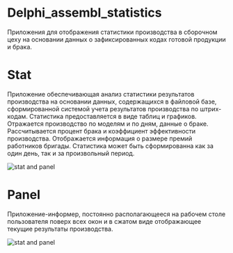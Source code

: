 # Delphi_assembl_statistics
Приложения для отображения статистики производства в сборочном цеху на основании данных о зафиксированных кодах готовой продукции и брака.

# Stat

Приложение обеспечивающая анализ статистики результатов производства на основании данных, содержащихся в файловой базе, сформированной системой учета результатов производства по штрих-кодам.
Статистика предоставляется в виде таблиц и графиков. Отражается производство по моделям и по дням, данные о браке. Рассчитывается процент брака и коэффициент эффективности производства.
Отображается информация о размере премий работников бригады. Статистика может быть сформированна как за один день, так и за произвольный период.

![stat and panel](https://github.com/shagi80/Delphi_assembl_statistics/assets/114309458/3c994f09-72ef-4b07-8974-213ba3aba64d)

# Panel

Приложение-информер, постоянно располагающееся на рабочем столе пользователя поверх всех окон и в сжатом виде отображающее текущие результаты производства.

![stat and panel](https://github.com/shagi80/Delphi_assembl_statistics/assets/114309458/18574b41-1e8b-48ff-a2e8-5b7448e77677)

